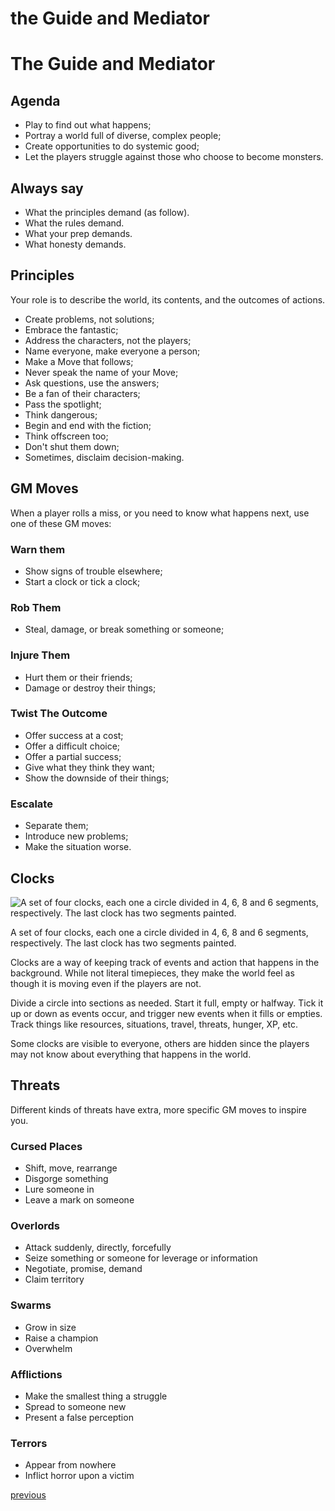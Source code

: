 # the Guide and Mediator

# The Guide and Mediator

## Agenda

- Play to find out what happens;
- Portray a world full of diverse, complex people;
- Create opportunities to do systemic good;
- Let the players struggle against those who choose to become monsters.

## Always say

- What the principles demand (as follow).
- What the rules demand.
- What your prep demands.
- What honesty demands.

## Principles

Your role is to describe the world, its contents, and the outcomes of actions.

- Create problems, not solutions;
- Embrace the fantastic;
- Address the characters, not the players;
- Name everyone, make everyone a person;
- Make a Move that follows;
- Never speak the name of your Move;
- Ask questions, use the answers;
- Be a fan of their characters;
- Pass the spotlight;
- Think dangerous;
- Begin and end with the fiction;
- Think offscreen too;
- Don't shut them down;
- Sometimes, disclaim decision-making.

## GM Moves

When a player rolls a miss, or you need to know what happens next, use one of these GM moves:

### Warn them

- Show signs of trouble elsewhere;
- Start a clock or tick a clock;

### Rob Them

- Steal, damage, or break something or someone;

### Injure Them

- Hurt them or their friends;
- Damage or destroy their things;

### Twist The Outcome

- Offer success at a cost;
- Offer a difficult choice;
- Offer a partial success;
- Give what they think they want;
- Show the downside of their things;

### Escalate

- Separate them;
- Introduce new problems;
- Make the situation worse.

## Clocks

![A set of four clocks, each one a circle divided in 4, 6, 8 and 6 segments, respectively. The last clock has two segments painted.](the%20Guide%20and%20Mediator%207e85fe273de642288314b0af17e1dccb/clocks-black.png)

A set of four clocks, each one a circle divided in 4, 6, 8 and 6 segments, respectively. The last clock has two segments painted.

Clocks are a way of keeping track of events and action that happens in the background. While not literal timepieces, they make the world feel as though it is moving even if the players are not.

Divide a circle into sections as needed. Start it full, empty or halfway. Tick it up or down as events occur, and trigger new events when it fills or empties. Track things like resources, situations, travel, threats, hunger, XP, etc.

 Some clocks are visible to everyone, others are hidden since the players may not know about everything that happens in the world.

## Threats

Different kinds of threats have extra, more specific GM moves to inspire you.

### Cursed Places

- Shift, move, rearrange
- Disgorge something
- Lure someone in
- Leave a mark on someone

### Overlords

- Attack suddenly, directly, forcefully
- Seize something or someone for leverage or information
- Negotiate, promise, demand
- Claim territory

### Swarms

- Grow in size
- Raise a champion
- Overwhelm

### Afflictions

- Make the smallest thing a struggle
- Spread to someone new
- Present a false perception

### Terrors

- Appear from nowhere
- Inflict horror upon a victim

[previous](worldbuilding%20fbe2bb15bcd94c6192b459300e5c1d71.md)
